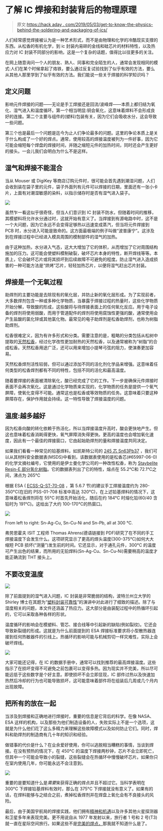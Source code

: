 # 了解 IC 焊接和封装背后的物理原理

> 原文:[https://hack aday . com/2019/05/03/get-to-know-the-physics-behind-the-soldering-and-packaging-of-ics/](https://hackaday.com/2019/05/03/get-to-know-the-physics-behind-soldering-and-the-packaging-of-ics/)

人们经常感觉焊接被认为是一种艺术形式，而不是由物理和化学的冷酷现实支撑的东西。从松香的有机化学，到 ic 封装内易碎的金线和硅芯片的材料特性，以及热应力对 IC 封装不同部分的影响，这是一个复杂的话题，值得比以往更多的关注。

在网上随意询问一个人的朋友、熟人、同事和完全陌生的人，通常会发现相同的模式:人们在某个时候拿起了烙铁，要么通过反复试验找到了似乎有效的方法，要么从其他人那里学到了似乎有效的方法。我们能说一些关于焊接的科学知识吗？

## 定义问题

影响元件焊接的问题——无论是手工焊接还是回流/波峰焊——本质上都归结为氧化、湿气进入和温度循环。第一个相当明显:铜会氧化，这意味着焊料不会形成良好的连接。第二个主要与组件的(塑料)包装有关，因为它们会吸收水分，这会导致一些问题。

第三个也是最后一个问题是迄今为止人们争论最多的问题。这里的争论本质上是关于什么构成了一个好的焊点。通常，使用较高的焊接温度被列为一件好事，因为它可能会缩短每个焊盘的焊接时间，并随之缩短元件的加热时间，同时还会产生更好的接头。一会儿我们会明白为什么不是这样。

## 湿气和焊接不能混合

当从 Mouser 或 DigiKey 等商店订购元件时，很可能会首先遇到潮湿问题，人们会收到装在袋子里的元件，袋子外面列有元件可以焊接的日期，里面还有一张小卡片，上面有对潮湿敏感的染料，以指示储存时是否有湿气进入袋子。

![](../Images/f069df45ca396fcd730b3f8f34410544.png)

虽然乍一看这似乎很奇怪，但当人们意识到 IC 封装不防水，但随着时间的推移，其模塑料将允许水分通过时，这就开始有意义了。当焊接到有源电路中时，这不是一个大问题，因为它永远不会变得足够热以迅速变成蒸汽，但当将元件焊接到 PCB 时，水分进入可能是致命的。这方面最极端的例子叫做“波普康宁”。这涉及到在焊接过程中已经进入模具周围的模制部件的湿气的加热。

由于这种加热，水分进入气态，这大大增加了它的体积，从而增加了它对周围结构施加的压力。这可能会使塑料模制破裂，破坏芯片本身的特性，断开焊线等等。本质上，它会破坏芯片或将其损坏到后续故障不可避免的程度。防止湿气进入造成损害的一种可能方法是“烘烤”芯片，轻轻加热芯片，以便将湿气赶出芯片封装。

## 焊接是一个无氧过程

助焊剂的主要功能是去除现有的氧化层，并防止新的氧化层形成。为了实现前者，大多数焊剂包含一种或多种化学物质，当暴露于焊接过程的热量时，这些化学物质开始分解，导致酸的形成，这些酸将与待焊接表面上的任何氧化反应。用于电子设备的焊剂将使用弱酸，而用于管道配件的焊剂将使用腐蚀性更强的酸，通常使用会产生盐酸的氯化锌或其他氯化物。最常见的电子助焊剂是松香助焊剂，也称为树脂助焊剂。

松香很难定义，因为有许多形式和分类。需要注意的是，粗略的分类包括从松树中提取的[天然松香](https://en.wikipedia.org/wiki/Rosin)，经过化学改性更加耐热的天然松香，以及通常被称为“树脂”的合成松香。天然松香用途广泛，还可以用来增加小提琴弓弦的阻力，使演奏更加容易。

天然松香焊剂活性较弱，但可以通过添加不同的活化剂化学品来增强。这意味着任何类型的松香焊剂都有不同的特性，包括不同的活化和最高温度。

随着要焊接的表面被清除氧化，酸已经完成了它的工作。下一步是确保元件焊接时表面不会再次氧化。这是通过化学物质来实现的，化学物质的任务是提供一个氧气屏障，使氧化变得不可能。通常这也是松香或等效物质的任务。这意味着只要这种屏障存在，保护作用就会持续。这一特性导致了焊接温度的问题。

## 温度:越多越好

因为松香向酸的转化依赖于热活化，所以当焊接温度升高时，酸会更快地产生。但这也意味着松香消耗得更快，氧气屏障消失得更快。更高的温度也会增加氧化速度，因此有一个最佳的焊接窗口，它由起始助焊剂的量和焊接温度共同决定。

如果我们看看一种常见的铅基焊料，如凯斯特公司的 [245 芯 Sn63Pb37](https://www.kester.com/products/product/245-flux-cored-wire) ，我们可以从其材料安全数据表(MSDS)中看到，该数据表使用的是松香芯(#65997-06-0)的化学文摘社编号，它使用的是伊士曼化学公司的一种改性松香，称为 [Staybelite Resin-E 部分氢化树脂](http://ws.eastman.com/ProductCatalogApps/PageControllers/MSDS_PC.aspx?Product=71049355)。它的数据表列出了它的特性，熔点在 55.2℃和 72.1℃之间，沸点为 265℃

根据 ESA ( [ECSS-Q-ST-70-08](http://esmat.esa.int/ecss-q-st-70-08c.pdf) ，第 5.6.7 节)的建议手工焊接温度约为 280-350°C(在旧的 PSS-01-708 标准中高达 320°C)，在上述铅基焊料的情况下，这意味着松香焊剂将在 55°C 时首先开始活化，随后在约 184°C 时熔化铅(60/40 含铅时为 191°C)。这给出了大约 100-170℃的热窗口。

![](../Images/7e4e9eef0fe071264cf73843d502ddf6.png)

From left to right: Sn-Ag-Cu, Sn-Cu-Ni and Sn-Pb, all at 300 °C.

弗劳恩霍夫 ISIT 工程师 Thomas Ahrens(德语链接到 PDF)研究了在不同的手工焊接温度下会发生什么。这项研究显示了更高的焊头温度(300-375°C)如何大大缩短 PCB 损坏(“测量”)发生前的时间。它还显示，对于通孔元件，300°C 的温度可产生出色的结果，而所用的无铅焊料(Sn-Ag-Cu、Sn-Cu-Ni)需要稍高的温度才能正确流到 THT 接头上。

## 不要改变温度

![](../Images/4f96d25c28f897819cd7977405f15b37.png)

除了前面提到的湿气进入问题，IC 封装是非常脆弱的结构，波特兰州立大学的 Shirley 博士在其题为“[塑料封装可靠性](http://web.cecs.pdx.edu/~cgshirl/Plastic_Package_Reliability.htm)”的演讲中对此进行了细致的描述。除了与湿度相关的问题，本文件还涵盖了热应力。这大部分是由装配过程中的热循环引起的，它可以采取各种各样的形状。

温度循环的影响会在模塑料、管芯、接合线等中引起新的缺陷(例如裂纹)。它还会导致新裂缝的形成。这就是为什么前面提到的 ESA 焊接标准要求将小型散热器连接到任何热敏器件的引线上。热循环的影响可能与机械剪切一样灾难性，实际上会破坏焊线。

![](../Images/72085fab4910157b65a30b481e4e9abf.png)

大家可能还记得，在 IC 的数据手册中，通常可以找到推荐的最高焊接温度。这些指示了在损坏变得不可避免之前包裹可以变得多热。因为现实并不完美，所以尽可能远低于这些数字是个好主意。即使损坏不会立即显现，IC 部件过热以及快速加热然后冷却的行为也可能导致损坏，这可能意味着部件将在组装后几周或几个月内出现故障。

## 把所有的放在一起

当涉及到焊接和正确地进行焊接时，重要的信息是它背后的科学。在像 NASA、ESA 这样的机构，以及那些为他们制造设备的人，失败实际上不是一个选项，这就是为什么他们花了这么多精力来理解这些故障模式以及如何防止它们。同时，焊料和助焊剂的制造商有几十年的知识和经验。

做错事的代价是什么？在业余爱好使用，你可以逃脱相当糟糕的事情，当谈到焊接。在没有预热的情况下，在 450°C 的温度下焊接两秒钟，芯片不会立即死亡，但其中一个可能会导致小的裂缝，这些裂缝会在热循环中慢慢破坏芯片。如果你只在室内使用几年，你可能永远不会注意到。

![](../Images/91b9166de7aec16a274d378ae911f11b.png)

重要的是要知道什么是*需要*来获得正确的焊点并且不超过它。当科学表明在 300°C 下焊接铅基焊料有效时，那么在 375°C 下焊接就没有意义了。如果有的话，在焊料能够与之结合之前，煮掉松香焊剂并在焊盘上氧化会有不良接头的风险。

最后，由于美国宇航局的焊接实践，他们拥有[精神和机遇](https://mars.nasa.gov/mer/)以及许多其他火星探测器和卫星多年来表现完美。更不用说自从 1977 年发射以来，旅行者 1 号和 2 号(T3)就一直在星际空间旅行。如果这些不是[完美的焊点，](https://en.wikipedia.org/wiki/Voyager_program)那我就不知道什么是了。